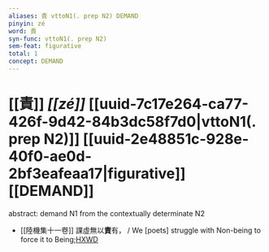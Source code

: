 ```yaml
---
aliases: 責 vttoN1(. prep N2) DEMAND
pinyin: zé
word: 責
syn-func: vttoN1(. prep N2)
sem-feat: figurative
total: 1
concept: DEMAND 
---
```

# [[責]] *[[zé]]*  [[uuid-7c17e264-ca77-426f-9d42-84b3dc58f7d0|vttoN1(. prep N2)]] [[uuid-2e48851c-928e-40f0-ae0d-2bf3eafeaa17|figurative]] [[DEMAND]]
abstract: demand N1 from the contextually determinate N2
 - [[陸機集十一卷]] 課虛無以**責**有， / We [poets] struggle with Non-being to force it to Being;[HXWD](https://hxwd.org/textview.html?location=CH2b1575_CHANT_001-5a.4)